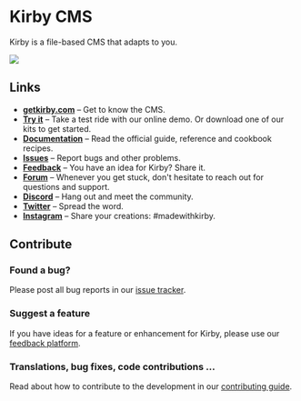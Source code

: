 # Kirby CMS

Kirby is a file-based CMS that adapts to you.

![](https://camo.githubusercontent.com/a354de2e91cbbc441b95be46bc2aca435b2305598ab4da9ee8d79fac9717ce3d/687474703a2f2f6765746b697262792e636f6d2f6173736574732f696d616765732f6769746875622f6b697262792d73637265656e2e706e67)

## Links
- **[getkirby.com](https://getkirby.com)** – Get to know the CMS.
- **[Try it](https://getkirby.com/try)** – Take a test ride with our online demo. Or download one of our kits to get started.
- **[Documentation](https://getkirby.com/docs/guide)** – Read the official guide, reference and cookbook recipes.
- **[Issues](https://github.com/getkirby/kirby/issues)** – Report bugs and other problems.
- **[Feedback](https://feedback.getkirby.com)** – You have an idea for Kirby? Share it.
- **[Forum](https://forum.getkirby.com)** – Whenever you get stuck, don't hesitate to reach out for questions and support.
- **[Discord](https://chat.getkirby.com)** – Hang out and meet the community.
- **[Twitter](https://twitter.com/getkirby)** – Spread the word.
- **[Instagram](https://www.instagram.com/getkirby/)** – Share your creations: #madewithkirby.

## Contribute

### Found a bug?
Please post all bug reports in our [issue tracker](https://github.com/getkirby/kirby/issues).

### Suggest a feature
If you have ideas for a feature or enhancement for Kirby, please use our [feedback platform](https://feedback.getkirby.com).

### Translations, bug fixes, code contributions ...
Read about how to contribute to the development in our [contributing guide](/.github/CONTRIBUTING.md).
